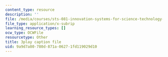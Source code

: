 ```yaml
---
content_type: resource
description: ''
file: /media/courses/sts-081-innovation-systems-for-science-technology-energy-manufacturing-and-health-spring-2017/9a9d7a80780d871a06271fd119029d10_Ayvwr28VKBk.srt
file_type: application/x-subrip
learning_resource_types: []
ocw_type: OCWFile
resourcetype: Other
title: 3play caption file
uid: 9a9d7a80-780d-871a-0627-1fd119029d10
---
```

